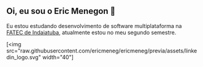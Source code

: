 ## Oi, eu sou o Eric Menegon 👋

Eu estou estudando desenvolvimento de software multiplataforma na [FATEC de Indaiatuba](http://www.fatecid.com.br/site/), atualmente estou no meu segundo semestre.

[<img src="raw.githubusercontent.com/ericmeneg/ericmeneg/previa/assets/linkedin_logo.svg" width="40"]

<!--
**ericmeneg/ericmeneg** is a ✨ _special_ ✨ repository because its `README.md` (this file) appears on your GitHub profile.

Here are some ideas to get you started:

- 🔭 I’m currently working on ...
- 🌱 I’m currently learning ...
- 👯 I’m looking to collaborate on ...
- 🤔 I’m looking for help with ...
- 💬 Ask me about ...
- 📫 How to reach me: ...
- 😄 Pronouns: ...
- ⚡ Fun fact: ...
-->
